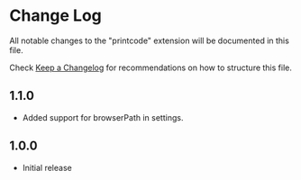 # Change Log
All notable changes to the "printcode" extension will be documented in this file.

Check [Keep a Changelog](http://keepachangelog.com/) for recommendations on how to structure this file.

## 1.1.0

- Added support for browserPath in settings. 

## 1.0.0
- Initial release